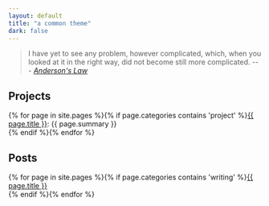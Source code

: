 ```yaml
---
layout: default
title: "a common theme"
dark: false
---
```


> I have yet to see any problem, however complicated, which, when you looked at it in the right way, did not become still more complicated. --- *[Anderson's Law](https://en.wikiquote.org/wiki/Poul_Anderson)*

## Projects
{% for page in site.pages %}{% if page.categories contains 'project' %}<a href="{{ page.url }}" title="{{ page.summary }}">{{ page.title }}</a>: {{ page.summary }}<br/> {% endif %}{% endfor %}

## Posts

{% for page in site.pages %}{% if page.categories contains 'writing' %}<a href="{{ page.url }}" title="{{ page.summary }}">{{ page.title }}</a><br/>{% endif %}{% endfor %}

